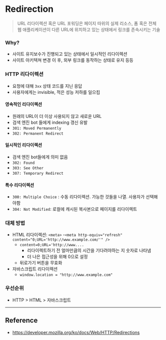 # Redirection

> URL 리다이렉션 혹은 URL 포워딩은 페이지 따위의 실제 리소스, 폼 혹은 전체 웹 애플리케이션이 다른 URL에 위치하고 있는 상태에서 링크를 존속시키는 기술

### Why?
- 사이트 유지보수가 진행되고 있는 상태에서 일시적인 리다이렉션
- 사이트 아키텍쳐 변경 이 후, 외부 링크를 동작하는 상태로 유지 등등

### HTTP 리다이렉션
- 요청에 대해 `3xx` 상태 코드를 지닌 응답
- 사용자에게는 invisible, 적은 성능 저하를 일으킴

#### 영속적인 리다이렉션
- 원래의 URL이 더 이상 사용되지 않고 새로운 URL
- 검색 엔진 bot 들에게 indexing 갱신 유발
- `301: Moved Permanently`
- `302: Permanent Redirect`

#### 일시적인 리다이렉션
- 검색 엔진 bot들에게 의미 없음
- `302: Found`
- `303: See Other`
- `307: Temporary Redirect`

#### 특수 리다이렉션
- `300: Multiple Choice` : 수동 리다이렉션. 가능한 것들을 나열. 사용자가 선택해야함
- `304: Not Modified`: 로컬에 캐시된 복사본으로 페이지를 리다이렉트

### 대체 방법
- HTML 리다이렉션: `<meta>`
  -`<meta http-equiv="refresh" content="0;URL='http://www.example.com/'" />`
  - `content=0;URL='http://www....`
    - 리다이렉트하기 전 얼마만큼의 시간을 기다려야하는 지 숫자로 나타냄
    - 더 나은 접근성을 위해 0으로 설정
  - 뒤로가기 버튼을 무효화
- 자바스크립트 리다이렉션
  - `window.location = "http://www.example.com"`

### 우선순위
- HTTP > HTML > 자바스크립트

---
## Reference
- https://developer.mozilla.org/ko/docs/Web/HTTP/Redirections